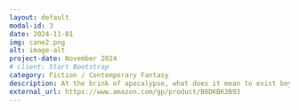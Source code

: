```yaml
---
layout: default
modal-id: 3
date: 2024-11-01
img: cane2.png
alt: image-alt
project-date: November 2024
# client: Start Bootstrap
category: Fiction / Contemporary Fantasy
description: At the brink of apocalypse, what does it mean to exist beyond hope?
external_url: https://www.amazon.com/gp/product/B0DKBK3B93
---
```

